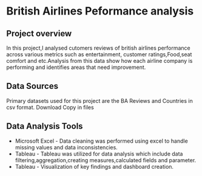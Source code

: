 # British Airlines Peformance analysis
## Project overview
In this project,I analysed cutomers reviews of british airlines performance  across various metrics  such as entertainment, customer ratings,Food,seat comfort and etc.Analysis from this data show how each airline company is performing and identifies areas that need improvement.
## Data Sources
 Primary datasets used for this project are the BA Reviews and Countries in csv format. Download Copy in files





## Data Analysis Tools
- Microsoft Excel - Data cleaning was performed using excel to handle missing values and data inconsistencies.
- Tableau - Tableau was utilized for data analysis which include data filtering,aggregation,creating measures,calculated fields and parameter.
- Tableau - Visualization of key findings and dashboard creation.





